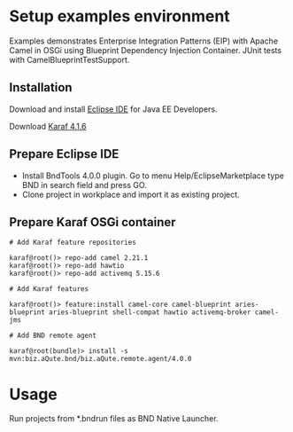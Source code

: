 # Setup examples environment

   Examples demonstrates Enterprise Integration Patterns (EIP) with Apache Camel in OSGi using Blueprint Dependency Injection Container. JUnit tests with CamelBlueprintTestSupport. 

## Installation

Download and install [Eclipse IDE](https://www.yatta.de/profiles/hub?1&packages&utm_source=eclipse&utm_medium=banner&utm_term=promoted+download&utm_campaign=Eclipse+Promoted+Download) for Java EE Developers.

Download [Karaf 4.1.6](http://karaf.apache.org/download.html)

## Prepare Eclipse IDE

- Install BndTools 4.0.0 plugin. Go to menu Help/EclipseMarketplace type BND in search field and press GO.
- Clone project in workplace and import it as existing project.

## Prepare Karaf OSGi container

```
# Add Karaf feature repositories
```
```shell
karaf@root()> repo-add camel 2.21.1
karaf@root()> repo-add hawtio
karaf@root()> repo-add activemq 5.15.6
```
```
# Add Karaf features
```
```shell
karaf@root()> feature:install camel-core camel-blueprint aries-blueprint aries-blueprint shell-compat hawtio activemq-broker camel-jms
```
```
# Add BND remote agent
```
```shell
karaf@root(bundle)> install -s mvn:biz.aQute.bnd/biz.aQute.remote.agent/4.0.0
```
# Usage
Run projects from *.bndrun files as BND Native Launcher.